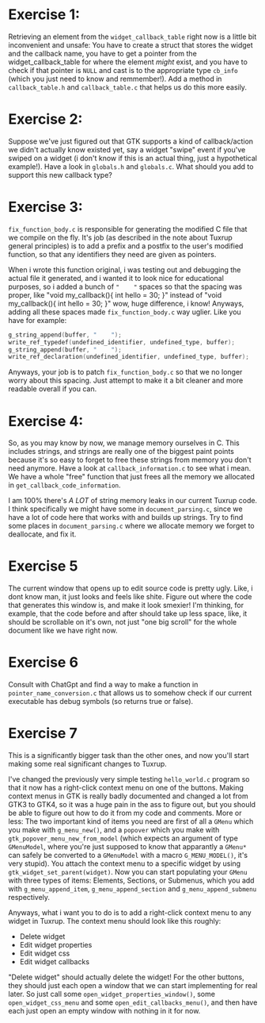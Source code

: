 # Exercise 1:
Retrieving an element from the `widget_callback_table` right now is a little bit inconvenient and unsafe: You have to create a struct that stores the widget and the callback name, you have to get a pointer from the widget_callback_table for where the element *might* exist, and you have to check if that pointer is `NULL` and cast is to the appropriate type `cb_info` (which you just need to know and remmember!). Add a method in `callback_table.h` and `callback_table.c` that helps us do this more easily.

# Exercise 2:
Suppose we've just figured out that GTK supports a kind of callback/action we didn't actually know existed yet, say a widget "swipe" event if you've swiped on a widget (i don't know if this is an actual thing, just a hypothetical example!). Have a look in `globals.h` and `globals.c`. What should you add to support this new callback type?

# Exercise 3:
`fix_function_body.c` is responsible for generating the modified C file that we compile on the fly. It's job (as described in the note about Tuxrup general principles) is to add a prefix and a postfix to the user's modified function, so that any identifiers they need are given as pointers. 

When i wrote this function original, i was testing out and debugging the actual file it generated, and i wanted it to look nice for educational purposes, so i added a bunch of `"    "` spaces so that the spacing was proper, like
"void my_callback(){
    int hello = 30; 
}"
instead of 
"void my_callback(){
int hello = 30; 
}"
wow, huge difference, i know! Anyways, adding all these spaces made `fix_function_body.c` way uglier. Like you have for example:
```C
g_string_append(buffer, "    ");
write_ref_typedef(undefined_identifier, undefined_type, buffer);
g_string_append(buffer, "    ");
write_ref_declaration(undefined_identifier, undefined_type, buffer);
```
Anyways, your job is to patch `fix_function_body.c` so that we no longer worry about this spacing. Just attempt to make it a bit cleaner and more readable overall if you can. 

# Exercise 4:
So, as you may know by now, we manage memory ourselves in C. This includes strings, and strings are really one of the biggest paint points because it's so easy to forget to free these strings from memory you don't need anymore. Have a look at `callback_information.c` to see what i mean. We have a whole "free" function that just frees all the memory we allocated in `get_callback_code_information`. 

I am 100% there's *A LOT* of string memory leaks in our current Tuxrup code. I think specifically we might have some in `document_parsing.c`, since we have a lot of code here that works with and builds up strings. Try to find some places in `document_parsing.c` where we allocate memory we forget to deallocate, and fix it. 

# Exercise 5
The current window that opens up to edit source code is pretty ugly. Like, i dont know man, it just looks and feels like shite. Figure out where the code that generates this window is, and make it look smexier! I'm thinking, for example, that the code before and after should take up less space, like, it should be scrollable on it's own, not just "one big scroll" for the whole document like we have right now. 

# Exercise 6
Consult with ChatGpt and find a way to make a function in `pointer_name_conversion.c` that allows us to somehow check if our current executable has debug symbols (so returns true or false). 

# Exercise 7
This is a significantly bigger task than the other ones, and now you'll start making some real significant changes to Tuxrup. 

I've changed the previously very simple testing `hello_world.c` program so that it now has a right-click context menu on one of the buttons. Making context menus in GTK is really badly documented and changed a lot from GTK3 to GTK4, so it was a huge pain in the ass to figure out, but you should be able to figure out how to do it from my code and comments. More or less: The two important kind of items you need are first of all a `GMenu` which you make with `g_menu_new()`, and a `popover` which you make with `gtk_popover_menu_new_from_model` (which expects an argument of type `GMenuModel`, where you're just supposed to know that apparantly a `GMenu*` can safely be converted to a `GMenuModel` with a macro `G_MENU_MODEL()`, it's very stupid). You attach the context menu to a specific widget by using `gtk_widget_set_parent(widget)`. Now you can start populating your `GMenu` with three types of items: Elements, Sections, or Submenus, which you add with `g_menu_append_item`, `g_menu_append_section` and `g_menu_append_submenu` respectively. 

Anyways, what i want you to do is to add a right-click context menu to any widget in Tuxrup. The context menu should look like this roughly:
- Delete widget
- Edit widget properties
- Edit widget css
- Edit widget callbacks

"Delete widget" should actually delete the widget! For the other buttons, they should just each open a window that we can start implementing for real later. So just call some `open_widget_properties_window()`, some `open_widget_css_menu` and some `open_edit_callbacks_menu()`, and then have each just open an empty window with nothing in it for now. 

